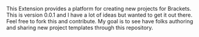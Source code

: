 This Extension provides a platform for creating new projects for Brackets.  
This is version 0.0.1 and I have a lot of ideas but wanted to get it out there.
Feel free to fork this and contribute.  My goal is to see have folks authoring and sharing new project templates through this repository.
